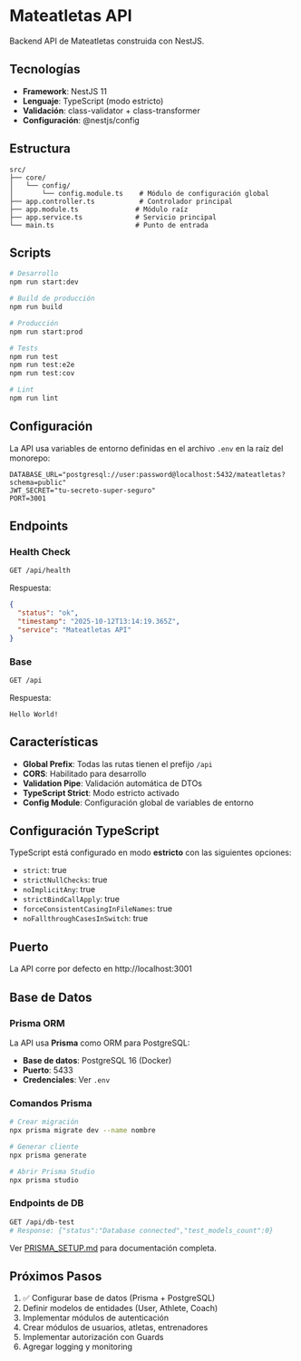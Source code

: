 # Mateatletas API

Backend API de Mateatletas construida con NestJS.

## Tecnologías

- **Framework**: NestJS 11
- **Lenguaje**: TypeScript (modo estricto)
- **Validación**: class-validator + class-transformer
- **Configuración**: @nestjs/config

## Estructura

```
src/
├── core/
│   └── config/
│       └── config.module.ts    # Módulo de configuración global
├── app.controller.ts           # Controlador principal
├── app.module.ts              # Módulo raíz
├── app.service.ts             # Servicio principal
└── main.ts                    # Punto de entrada
```

## Scripts

```bash
# Desarrollo
npm run start:dev

# Build de producción
npm run build

# Producción
npm run start:prod

# Tests
npm run test
npm run test:e2e
npm run test:cov

# Lint
npm run lint
```

## Configuración

La API usa variables de entorno definidas en el archivo `.env` en la raíz del monorepo:

```env
DATABASE_URL="postgresql://user:password@localhost:5432/mateatletas?schema=public"
JWT_SECRET="tu-secreto-super-seguro"
PORT=3001
```

## Endpoints

### Health Check

```bash
GET /api/health
```

Respuesta:

```json
{
  "status": "ok",
  "timestamp": "2025-10-12T13:14:19.365Z",
  "service": "Mateatletas API"
}
```

### Base

```bash
GET /api
```

Respuesta:

```
Hello World!
```

## Características

- **Global Prefix**: Todas las rutas tienen el prefijo `/api`
- **CORS**: Habilitado para desarrollo
- **Validation Pipe**: Validación automática de DTOs
- **TypeScript Strict**: Modo estricto activado
- **Config Module**: Configuración global de variables de entorno

## Configuración TypeScript

TypeScript está configurado en modo **estricto** con las siguientes opciones:

- `strict`: true
- `strictNullChecks`: true
- `noImplicitAny`: true
- `strictBindCallApply`: true
- `forceConsistentCasingInFileNames`: true
- `noFallthroughCasesInSwitch`: true

## Puerto

La API corre por defecto en http://localhost:3001

## Base de Datos

### Prisma ORM

La API usa **Prisma** como ORM para PostgreSQL:

- **Base de datos**: PostgreSQL 16 (Docker)
- **Puerto**: 5433
- **Credenciales**: Ver `.env`

### Comandos Prisma

```bash
# Crear migración
npx prisma migrate dev --name nombre

# Generar cliente
npx prisma generate

# Abrir Prisma Studio
npx prisma studio
```

### Endpoints de DB

```bash
GET /api/db-test
# Response: {"status":"Database connected","test_models_count":0}
```

Ver [PRISMA_SETUP.md](./PRISMA_SETUP.md) para documentación completa.

## Próximos Pasos

1. ✅ Configurar base de datos (Prisma + PostgreSQL)
2. Definir modelos de entidades (User, Athlete, Coach)
3. Implementar módulos de autenticación
4. Crear módulos de usuarios, atletas, entrenadores
5. Implementar autorización con Guards
6. Agregar logging y monitoring
